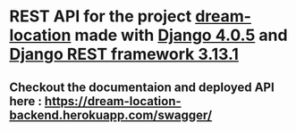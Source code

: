 # REST API for the project [dream-location](https://github.com/coast-guide/dream-location-frontend) made with [Django 4.0.5](https://www.djangoproject.com/) and [Django REST framework 3.13.1](https://www.django-rest-framework.org/)
## Checkout the documentaion and deployed API here : https://dream-location-backend.herokuapp.com/swagger/
